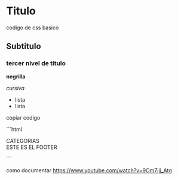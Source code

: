 # Titulo

codigo de css basico

## Subtitulo
### tercer nivel de titulo

**negrilla**

*cursiva*

* lista 
* lista

copiar codigo

´´´html
		<div class="container categories">
			CATEGORIAS
		</div>
		<div class="container">
			<slot />
		</div>
		<div class="container footer">
			ESTE ES EL FOOTER
		</div>

´´´

como documentar https://www.youtube.com/watch?v=9Om7ijj_Atg